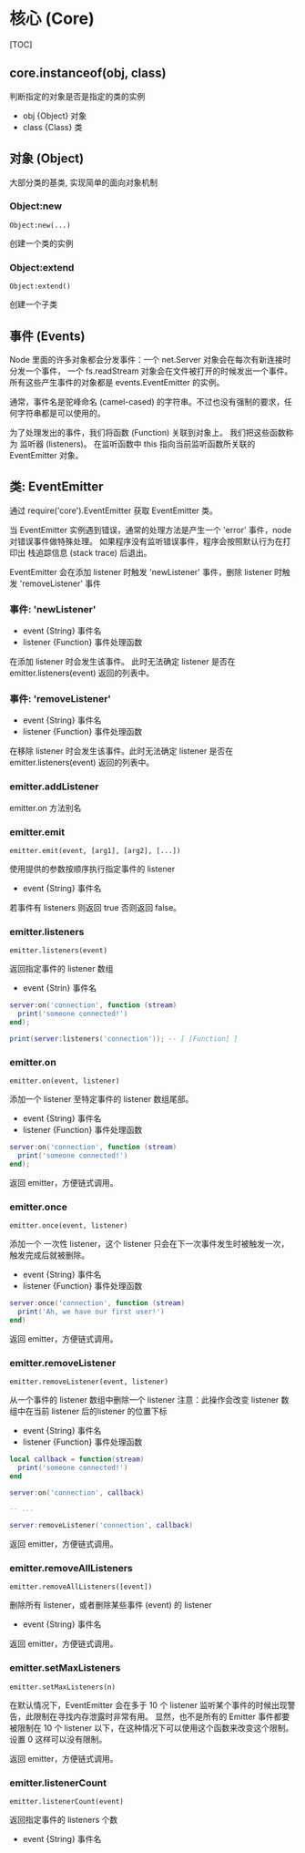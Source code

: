 # 核心 (Core)

[TOC]

## core.instanceof(obj, class)

判断指定的对象是否是指定的类的实例

- obj {Object} 对象
- class {Class} 类


## 对象 (Object)

大部分类的基类, 实现简单的面向对象机制


### Object:new

    Object:new(...)

创建一个类的实例


### Object:extend

    Object:extend()

创建一个子类


## 事件 (Events)

Node 里面的许多对象都会分发事件：一个 net.Server 对象会在每次有新连接时分发一个事件， 一个 fs.readStream 对象会在文件被打开的时候发出一个事件。 所有这些产生事件的对象都是 events.EventEmitter 的实例。

通常，事件名是驼峰命名 (camel-cased) 的字符串。不过也没有强制的要求，任何字符串都是可以使用的。

为了处理发出的事件，我们将函数 (Function) 关联到对象上。 我们把这些函数称为 监听器 (listeners)。 在监听函数中 this 指向当前监听函数所关联的 EventEmitter 对象。

## 类: EventEmitter

通过 require('core').EventEmitter 获取 EventEmitter 类。

当 EventEmitter 实例遇到错误，通常的处理方法是产生一个 'error' 事件，node 对错误事件做特殊处理。 如果程序没有监听错误事件，程序会按照默认行为在打印出 栈追踪信息 (stack trace) 后退出。

EventEmitter 会在添加 listener 时触发 'newListener' 事件，删除 listener 时触发 'removeListener' 事件

### 事件: 'newListener'

- event {String} 事件名
- listener {Function} 事件处理函数

在添加 listener 时会发生该事件。 此时无法确定 listener 是否在 emitter.listeners(event) 返回的列表中。

### 事件: 'removeListener'

- event {String} 事件名
- listener {Function} 事件处理函数

在移除 listener 时会发生该事件。此时无法确定 listener 是否在 emitter.listeners(event) 返回的列表中。

### emitter.addListener

emitter.on 方法别名


### emitter.emit

    emitter.emit(event, [arg1], [arg2], [...])

使用提供的参数按顺序执行指定事件的 listener

- event {String} 事件名

若事件有 listeners 则返回 true 否则返回 false。


### emitter.listeners

    emitter.listeners(event)

返回指定事件的 listener 数组

- event {Strin} 事件名

```lua
server:on('connection', function (stream) 
  print('someone connected!')
end);

print(server:listeners('connection')); -- [ [Function] ]
```


### emitter.on

    emitter.on(event, listener)

添加一个 listener 至特定事件的 listener 数组尾部。

- event {String} 事件名
- listener {Function} 事件处理函数

```lua
server:on('connection', function (stream) 
  print('someone connected!')
end);
```

返回 emitter，方便链式调用。


### emitter.once

    emitter.once(event, listener)

添加一个 一次性 listener，这个 listener 只会在下一次事件发生时被触发一次，触发完成后就被删除。

- event {String} 事件名
- listener {Function} 事件处理函数

```lua
server:once('connection', function (stream) 
  print('Ah, we have our first user!')
end)
```

返回 emitter，方便链式调用。


### emitter.removeListener

    emitter.removeListener(event, listener)

从一个事件的 listener 数组中删除一个 listener 注意：此操作会改变 listener 数组中在当前 listener 后的listener 的位置下标

- event {String} 事件名
- listener {Function} 事件处理函数

```lua
local callback = function(stream) 
  print('someone connected!')
end

server:on('connection', callback)

-- ...

server:removeListener('connection', callback)
```

返回 emitter，方便链式调用。


### emitter.removeAllListeners

    emitter.removeAllListeners([event])

删除所有 listener，或者删除某些事件 (event) 的 listener

- event {String} 事件名

返回 emitter，方便链式调用。


### emitter.setMaxListeners

    emitter.setMaxListeners(n)

在默认情况下，EventEmitter 会在多于 10 个 listener 监听某个事件的时候出现警告，此限制在寻找内存泄露时非常有用。 显然，也不是所有的 Emitter 事件都要被限制在 10 个 listener 以下，在这种情况下可以使用这个函数来改变这个限制。设置 0 这样可以没有限制。

返回 emitter，方便链式调用。


### emitter.listenerCount

    emitter.listenerCount(event)

返回指定事件的 listeners 个数

- event {String} 事件名
